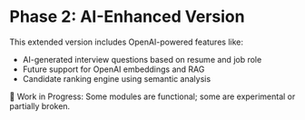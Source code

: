 # Phase 2: AI-Enhanced Version

This extended version includes OpenAI-powered features like:

- AI-generated interview questions based on resume and job role
- Future support for OpenAI embeddings and RAG
- Candidate ranking engine using semantic analysis


🚧 Work in Progress: Some modules are functional; some are experimental or partially broken.
